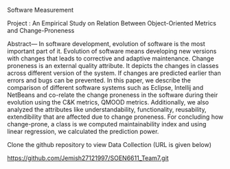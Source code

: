 Software Measurement

Project : An Empirical Study on Relation  Between  Object-Oriented Metrics and Change-Proneness

Abstract— 
            In software development, evolution of software is the most important part of it. Evolution of software means developing new versions with changes that leads to corrective and adaptive maintenance. Change proneness is an external quality attribute. It depicts the changes in classes across different version of the system. If changes are predicted earlier than errors and bugs can be prevented. In this paper, we describe the comparison of different software systems such as Eclipse, Intellij and NetBeans and co-relate the change proneness in the software during their evolution using the C&K metrics, QMOOD metrics. Additionally, we also analyzed the attributes like understandability, functionality, reusability, extendibility that are affected due to change proneness. For concluding how change-prone, a class is we computed maintainability index and using linear regression, we calculated the prediction power. 


Clone the github repository to view Data Collection (URL is given below)

https://github.com/Jemish27121997/SOEN6611_Team7.git
